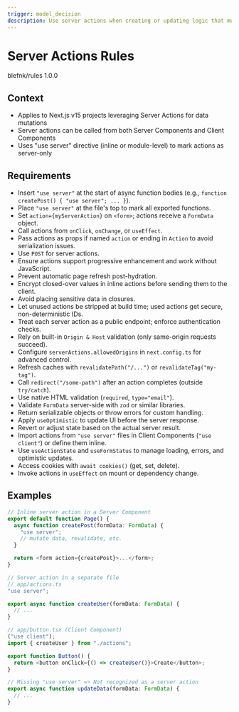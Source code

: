 ```yaml
---
trigger: model_decision
description: Use server actions when creating or updating logic that mutates data in Next.js
---
```


# Server Actions Rules

<author>blefnk/rules</author>
<version>1.0.0</version>

## Context

- Applies to Next.js v15 projects leveraging Server Actions for data mutations
- Server actions can be called from both Server Components and Client Components
- Uses "use server" directive (inline or module-level) to mark actions as server-only

## Requirements

- Insert `"use server"` at the start of async function bodies (e.g., `function createPost() { "use server"; ... }`).
- Place `"use server"` at the file's top to mark all exported functions.
- Set `action={myServerAction}` on `<form>`; actions receive a `FormData` object.
- Call actions from `onClick`, `onChange`, or `useEffect`.
- Pass actions as props if named `action` or ending in `Action` to avoid serialization issues.
- Use `POST` for server actions.
- Ensure actions support progressive enhancement and work without JavaScript.
- Prevent automatic page refresh post-hydration.
- Encrypt closed-over values in inline actions before sending them to the client.
- Avoid placing sensitive data in closures.
- Let unused actions be stripped at build time; used actions get secure, non-deterministic IDs.
- Treat each server action as a public endpoint; enforce authentication checks.
- Rely on built-in `Origin & Host` validation (only same-origin requests succeed).
- Configure `serverActions.allowedOrigins` in `next.config.ts` for advanced control.
- Refresh caches with `revalidatePath("/...")` or `revalidateTag("my-tag")`.
- Call `redirect("/some-path")` after an action completes (outside `try/catch`).
- Use native HTML validation (`required`, `type="email"`).
- Validate `FormData` server-side with `zod` or similar libraries.
- Return serializable objects or throw errors for custom handling.
- Apply `useOptimistic` to update UI before the server response.
- Revert or adjust state based on the actual server result.
- Import actions from `"use server"` files in Client Components (`"use client"`) or define them inline.
- Use `useActionState` and `useFormStatus` to manage loading, errors, and optimistic updates.
- Access cookies with `await cookies()` (get, set, delete).
- Invoke actions in `useEffect` on mount or dependency change.

## Examples

<example>

```ts
// Inline server action in a Server Component
export default function Page() {
  async function createPost(formData: FormData) {
    "use server";
    // mutate data, revalidate, etc.
  }

  return <form action={createPost}>...</form>;
}
```

</example>

<example>

```ts
// Server action in a separate file
// app/actions.ts
"use server";

export async function createUser(formData: FormData) {
  // ...
}

// app/button.tsx (Client Component)
("use client");
import { createUser } from "./actions";

export function Button() {
  return <button onClick={() => createUser()}>Create</button>;
}
```

</example>

<example type="invalid">

```ts
// Missing "use server" => Not recognized as a server action
export async function updateData(formData: FormData) {
  // ...
}
```

</example>

